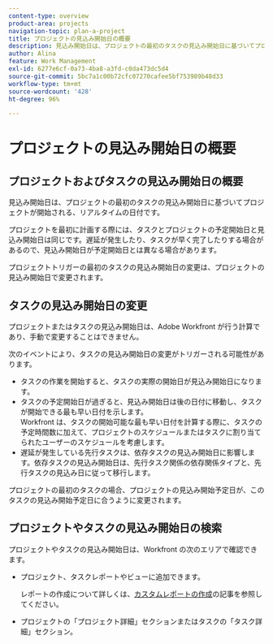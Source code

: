 ```yaml
---
content-type: overview
product-area: projects
navigation-topic: plan-a-project
title: プロジェクトの見込み開始日の概要
description: 見込み開始日は、プロジェクトの最初のタスクの見込み開始日に基づいてプロジェクトが開始される、リアルタイムの日付です。
author: Alina
feature: Work Management
exl-id: 6277e6cf-0a73-4ba8-a3fd-c0da473dc5d4
source-git-commit: 5bc7a1c00b72cfc07270cafee5bf753989b48d33
workflow-type: tm+mt
source-wordcount: '428'
ht-degree: 96%

---
```


# プロジェクトの見込み開始日の概要

## プロジェクトおよびタスクの見込み開始日の概要

見込み開始日は、プロジェクトの最初のタスクの見込み開始日に基づいてプロジェクトが開始される、リアルタイムの日付です。

プロジェクトを最初に計画する際には、タスクとプロジェクトの予定開始日と見込み開始日は同じです。遅延が発生したり、タスクが早く完了したりする場合があるので、見込み開始日が予定開始日とは異なる場合があります。

プロジェクトトリガーの最初のタスクの見込み開始日の変更は、プロジェクトの見込み開始日で変更されます。

## タスクの見込み開始日の変更

プロジェクトまたはタスクの見込み開始日は、Adobe Workfront が行う計算であり、手動で変更することはできません。

次のイベントにより、タスクの見込み開始日の変更がトリガーされる可能性があります。

* タスクの作業を開始すると、タスクの実際の開始日が見込み開始日になります。
* タスクの予定開始日が過ぎると、見込み開始日は後の日付に移動し、タスクが開始できる最も早い日付を示します。\
  Workfront は、タスクの開始可能な最も早い日付を計算する際に、タスクの予定時間数に加えて、プロジェクトのスケジュールまたはタスクに割り当てられたユーザーのスケジュールを考慮します。
* 遅延が発生している先行タスクは、依存タスクの見込み開始日に影響します。依存タスクの見込み開始日は、先行タスク関係の依存関係タイプと、先行タスクの見込み日に従って移行します。

プロジェクトの最初のタスクの場合、プロジェクトの見込み開始予定日が、このタスクの見込み開始予定日に合うように変更されます。

## プロジェクトやタスクの見込み開始日の検索

プロジェクトやタスクの見込み開始日は、Workfront の次のエリアで確認できます。

* プロジェクト、タスクレポートやビューに追加できます。

  レポートの作成について詳しくは、[カスタムレポートの作成](../../../reports-and-dashboards/reports/creating-and-managing-reports/create-custom-report.md)の記事を参照してください。

* プロジェクトの「プロジェクト詳細」セクションまたはタスクの「タスク詳細」セクション。
